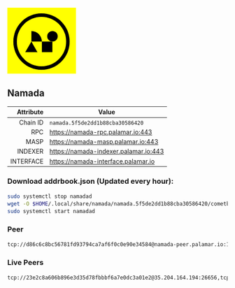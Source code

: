 ![Logo](https://raw.githubusercontent.com/Pa1amar/mainnets/refs/heads/main/namada/logo.png)
## Namada
| Attribute | Value |
|----------:|-------|
| Chain ID         | `namada.5f5de2dd1b88cba30586420` |
| RPC  | https://namada-rpc.palamar.io:443 |
| MASP  | https://namada-masp.palamar.io:443 |
| INDEXER | https://namada-indexer.palamar.io:443 |
| INTERFACE | https://namada-interface.palamar.io |

### Download addrbook.json (Updated every hour):
```bash
sudo systemctl stop namadad
wget -O $HOME/.local/share/namada/namada.5f5de2dd1b88cba30586420/cometbft/config/addrbook.json https://storage.palamar.io/mainnet/namada/addrbook.json
sudo systemctl start namadad
```
### Peer
```bash
tcp://d86c6c8bc56781fd93794ca7af6f0c0e90e34584@namada-peer.palamar.io:16656
```






















































































































































































































































































































































































































































































































































































































































































































### Live Peers
```
tcp://23e2c8a606b896e3d35d78fbbbf6a7e0dc3a01e2@35.204.164.194:26656,tcp://94b60575033a7bb366101cb57ccb78073d97a446@167.235.35.48:26656,tcp://7b2fcfb157212fe24797153b8dc30e05285285f4@212.83.33.148:26602,tcp://ebc272824924ea1a27ea3183dd0b9ba713494f83@185.16.39.158:26656,tcp://2f32fc015e29e942ccefca600a8ec8bf828ba848@65.108.201.106:26656,tcp://35bea1f9d7a2f34ac093ae361c6876b328d8cf20@172.161.145.12:26656,tcp://a8187523daabbc053ec992cde9975f65a085da25@46.4.29.231:5000,tcp://6b212481a999cff502248026cdf276fd8998bede@37.252.186.105:5000,tcp://532abcbee988a7704bcfc16d9cbca622ca218fba@149.50.110.78:26656,tcp://5ad770e3f860ed7707e8960a0fb1fcf323a1db52@65.109.36.231:14656,tcp://e461529f0cfc2520dbad23d402906924fef602f9@65.109.26.242:26656,tcp://5a7f398e1517fd661689449971a4ec26dd0bea5e@80.241.215.77:26656,tcp://7bfafd197320ccb6ca90f15c1a4d58cc6d92a4fb@34.116.198.75:26656,tcp://04affb50117ef548cbf7d1ddb1e6416dec0645ae@65.108.75.179:14656,tcp://509f1e843cf881650a4151aa804ddd7a7188e88f@195.201.197.246:32656
```
